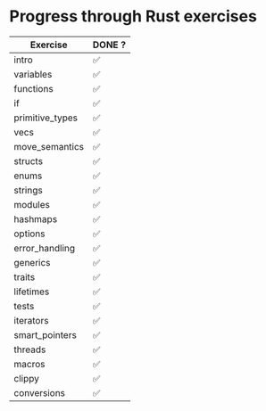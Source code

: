 # Progress through Rust exercises

| Exercise               |  DONE ? |
| ---------------------- | ------- |
| intro                  |   ✅   |
| variables              |   ✅   |
| functions              |   ✅   |
| if                     |   ✅   |
| primitive_types        |   ✅   |
| vecs                   |   ✅   |
| move_semantics         |   ✅   |
| structs                |   ✅   |
| enums                  |   ✅   |
| strings                |   ✅   |
| modules                |   ✅   |
| hashmaps               |   ✅   |
| options                |   ✅   |
| error_handling         |   ✅   |
| generics               |   ✅   |
| traits                 |   ✅   |
| lifetimes              |   ✅   |
| tests                  |   ✅   |
| iterators              |   ✅   |
| smart_pointers         |   ✅   |
| threads                |   ✅   |
| macros                 |   ✅   |
| clippy                 |   ✅   |
| conversions            |   ✅   |